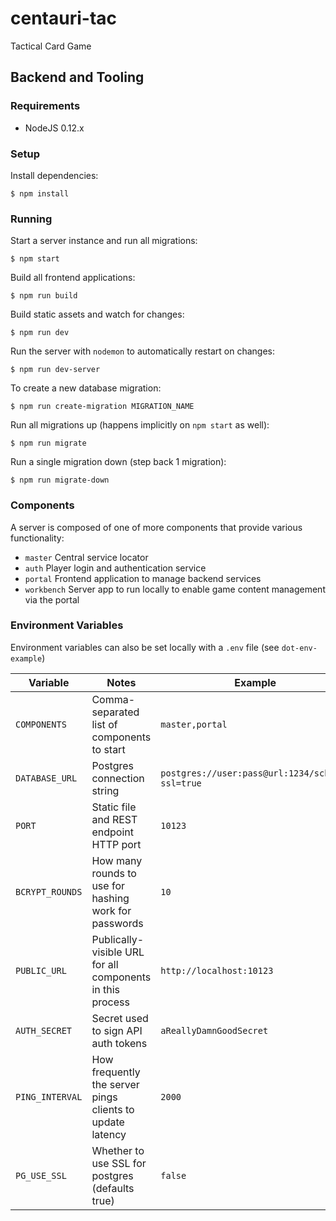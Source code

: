 # centauri-tac

Tactical Card Game

## Backend and Tooling

### Requirements

* NodeJS 0.12.x

### Setup

Install dependencies:

```
$ npm install
```

### Running

Start a server instance and run all migrations:

```
$ npm start
```

Build all frontend applications:

```
$ npm run build
```

Build static assets and watch for changes:

```
$ npm run dev
```

Run the server with `nodemon` to automatically restart on changes:

```
$ npm run dev-server
```

To create a new database migration:

```
$ npm run create-migration MIGRATION_NAME
```

Run all migrations up (happens implicitly on `npm start` as well):

```
$ npm run migrate
```

Run a single migration down (step back 1 migration):

```
$ npm run migrate-down
```

### Components

A server is composed of one of more components that provide various
functionality:

* `master` Central service locator
* `auth` Player login and authentication service
* `portal` Frontend application to manage backend services
* `workbench` Server app to run locally to enable game content management via
  the portal

### Environment Variables

Environment variables can also be set locally with a `.env` file (see `dot-env-example`)

Variable | Notes | Example
 --- | --- | ---
`COMPONENTS` | Comma-separated list of components to start | `master,portal`
`DATABASE_URL` | Postgres connection string | `postgres://user:pass@url:1234/schema?ssl=true`
`PORT` | Static file and REST endpoint HTTP port | `10123`
`BCRYPT_ROUNDS` | How many rounds to use for hashing work for passwords | `10`
`PUBLIC_URL` | Publically-visible URL for all components in this process | `http://localhost:10123`
`AUTH_SECRET` | Secret used to sign API auth tokens | `aReallyDamnGoodSecret`
`PING_INTERVAL` | How frequently the server pings clients to update latency | `2000`
`PG_USE_SSL` | Whether to use SSL for postgres (defaults true) | `false`
